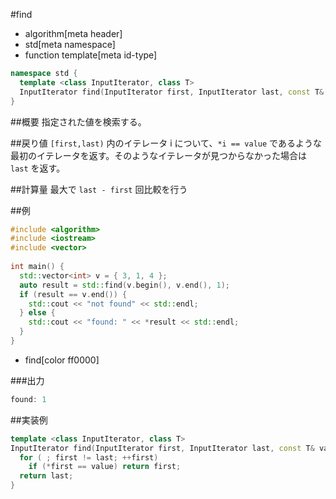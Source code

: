 #find
* algorithm[meta header]
* std[meta namespace]
* function template[meta id-type]

```cpp
namespace std {
  template <class InputIterator, class T>
  InputIterator find(InputIterator first, InputIterator last, const T& value);
}
```

##概要
指定された値を検索する。


##戻り値
`[first,last)` 内のイテレータ i について、`*i == value` であるような最初のイテレータを返す。そのようなイテレータが見つからなかった場合は `last` を返す。


##計算量
最大で `last - first` 回比較を行う


##例
```cpp
#include <algorithm>
#include <iostream>
#include <vector>
 
int main() {
  std::vector<int> v = { 3, 1, 4 };
  auto result = std::find(v.begin(), v.end(), 1);
  if (result == v.end()) {
    std::cout << "not found" << std::endl;
  } else {
    std::cout << "found: " << *result << std::endl;
  }
}
```
* find[color ff0000]

###出力
```cpp
found: 1
```


##実装例
```cpp
template <class InputIterator, class T>
InputIterator find(InputIterator first, InputIterator last, const T& value) {
  for ( ; first != last; ++first)
    if (*first == value) return first;
  return last;
}
```

